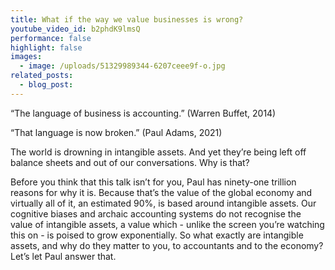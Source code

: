```yaml
---
title: What if the way we value businesses is wrong?
youtube_video_id: b2phdK9lmsQ
performance: false
highlight: false
images:
  - image: /uploads/51329989344-6207ceee9f-o.jpg
related_posts:
  - blog_post:
---
```

“The language of business is accounting.” (Warren Buffet, 2014)

“That language is now broken.” (Paul Adams, 2021)

The world is drowning in intangible assets. And yet they’re being left off balance sheets and out of our conversations. Why is that?

Before you think that this talk isn’t for you, Paul has ninety-one trillion reasons for why it is. Because that’s the value of the global economy and virtually all of it, an estimated 90%, is based around intangible assets. Our cognitive biases and archaic accounting systems do not recognise the value of intangible assets, a value which - unlike the screen you’re watching this on - is poised to grow exponentially. So what exactly are intangible assets, and why do they matter to you, to accountants and to the economy? Let’s let Paul answer that.